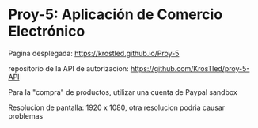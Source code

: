 # Proy-5: Aplicación de Comercio Electrónico


Pagina desplegada: https://krostled.github.io/Proy-5

repositorio de la API de autorizacion: https://github.com/KrosTled/proy-5-API

Para la "compra" de productos, utilizar una cuenta de Paypal sandbox

Resolucion de pantalla: 1920 x 1080, otra resolucion podria causar problemas